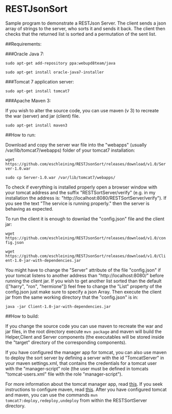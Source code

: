 # RESTJsonSort

Sample program to demonstrate a RESTJson Server. The client sends a json array of strings to the server, who sorts it and sends it back. The client then checks that the returned list is sorted and a permutation of the sent list.

##Requirements:

###Oracle Java 7:

`sudo apt-get add-repository ppa:webupd8team/java`

`sudo apt-get install oracle-java7-installer`

###Tomcat 7 application server:

`sudo apt-get install tomcat7`

###Apache Maven 3:

If you wish to alter the source code, you can use maven (v 3) to recreate the war (server) and jar (client) file.

`sudo apt-get install maven3`


##How to run:

Download and copy the server war file into the "webapps" (usually /var/lib/tomcat7/webapps) folder 
of your tomcat7 installation:

`wget https://github.com/eschleining/RESTJsonSort/releases/download/v1.0/Server-1.0.war`

`sudo cp Server-1.0.war /var/lib/tomcat7/webapps/`

To check if everything is installed properly open a browser window with your tomcat address and the suffix "RESTSortServer/verify" 
(e.g. in my installation the address is: "http://localhost:8080/RESTSortServer/verify"). If you see
the text "The service is running properly." then the server is behaving as expected.

To run the client it is enough to downlad the "config.json" file and the client jar:

`wget https://github.com/eschleining/RESTJsonSort/releases/download/v1.0/config.json`

`wget https://github.com/eschleining/RESTJsonSort/releases/download/v1.0/Client-1.0-jar-with-dependencies.jar`

You might have to change the "Server" attribute of the file "config.json" if your tomcat listens to another address than "http://localhost:8080/" before running the client jar. If you wish to get another list sorted than the default (["harry", "ron", "hermione"]) feel free to change the "List" property of the config.json just make sure to specify a json Array. Then execute the client jar from the same working directory that the "config.json" is in:

`java -jar Client-1.0-jar-with-dependencies.jar`

##How to build:

If you change the source code you can use maven to recreate the war and jar files, in the root directory execute `mvn package` and maven will build the Helper,Client and Server components (the executables will be stored inside the "target" directory of the corresponding components).

If you have configured the manager app for tomcat, you can also use maven to deploy the sort server by defining a server with the id "TomcatServer" in your maven settings.xml, that contains the credentials for a tomcat user with the "manager-script" role (the user must be defined in tomcats "tomcat-users.xml" file with the role "manager-script").

For more information about the tomcat manager app, read [this](http://tomcat.apache.org/tomcat-7.0-doc/manager-howto.html#Configuring_Manager_Application_Access). If you seek instructions to configure maven, read [this](http://maven.apache.org/ref/3.3.3/maven-settings/settings.html). 
After you have configured tomcat and maven, you can use the commands `mvn tomcat7:deploy,redeploy,undeploy` from within the RESTSortServer directory.
